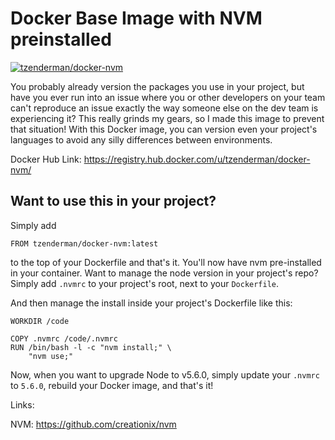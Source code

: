 # Docker Base Image with NVM preinstalled

[![tzenderman/docker-nvm](http://dockeri.co/image/tzenderman/docker-nvm)](https://registry.hub.docker.com/u/tzenderman/docker-nvm/)

You probably already version the packages you use in your project, but have you ever run into an issue where you or other developers on your team can't reproduce an issue exactly the way someone else on the dev team is experiencing it? This really grinds my gears, so I made this image to prevent that situation! With this Docker image, you can version even your project's languages to avoid any silly differences between environments.

Docker Hub Link: https://registry.hub.docker.com/u/tzenderman/docker-nvm/

## Want to use this in your project?

Simply add

`FROM tzenderman/docker-nvm:latest`

to the top of your Dockerfile and that's it. You'll now have nvm pre-installed in your container. Want to manage the node version in your project's repo? Simply add `.nvmrc` to your project's root, next to your `Dockerfile`.

And then manage the install inside your project's Dockerfile like this:

    WORKDIR /code

    COPY .nvmrc /code/.nvmrc
    RUN /bin/bash -l -c "nvm install;" \
        "nvm use;"

Now, when you want to upgrade Node to v5.6.0, simply update your `.nvmrc` to `5.6.0`, rebuild your Docker image, and that's it!

Links:

NVM: https://github.com/creationix/nvm
